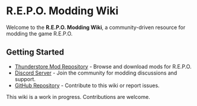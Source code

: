 # R.E.P.O. Modding Wiki

Welcome to the **R.E.P.O. Modding Wiki**, a community-driven resource for modding the game R.E.P.O.

## Getting Started

- [Thunderstore Mod Repository](https://thunderstore.io/c/repo/) - Browse and download mods for R.E.P.O.
- [Discord Server](https://discord.gg/vPJtKhYAFe) - Join the community for modding discussions and support.
- [GitHub Repository](https://github.com/danielmccluskey/repomods-wiki) - Contribute to this wiki or report issues.


This wiki is a work in progress. Contributions are welcome.
